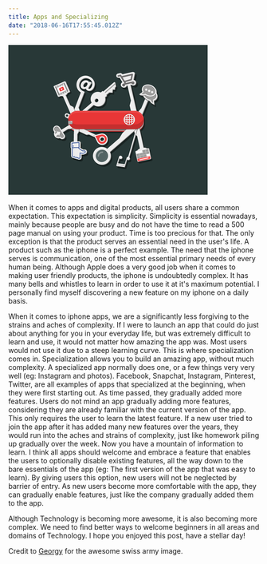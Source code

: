 ```yaml
---
title: Apps and Specializing
date: "2018-06-16T17:55:45.012Z"
---
```


![SwissArmyKnife](swiss-army-knife.png)

When it comes to apps and digital products, all users share a common expectation. This expectation is simplicity. Simplicity is essential nowadays, mainly because people are busy and do not have the time to read a 500 page manual on using your product. Time is too precious for that. The only exception is that the product serves an essential need in the user's life. A product such as the iphone is a perfect example. The need that the iphone serves is communication, one of the most essential primary needs of every human being. Although Apple does a very good job when it comes to making user friendly products, the iphone is undoubtedly complex. It has many bells and whistles to learn in order to use it at it's maximum potential. I personally find myself discovering a new feature on my iphone on a daily basis.

When it comes to iphone apps, we are a significantly less forgiving to the strains and aches of complexity. If I were to launch an app that could do just about anything for you in your everyday life, but was extremely  difficult to learn and use, it would not matter how amazing the app was. Most users would not use it due to a steep learning curve. This is where specialization comes in. Specialization allows you to build an amazing app, without much complexity. A specialized app normally does one, or a few things very very well (eg: Instagram and photos). Facebook, Snapchat, Instagram, Pinterest, Twitter, are all examples of apps that specialized at the beginning, when they were first starting out. As time passed, they gradually added more features. Users do not mind an app gradually adding more features, considering they are already familiar with the current version of the app. This only requires the user to learn the latest feature. If a new user tried to join the app after it has added many new features over the years, they would run into the aches and strains of complexity, just like homework piling up gradually over the week. Now you have a mountain of information to learn. I think all apps should welcome and embrace a feature that enables the users to optionally disable existing features, all the way down to the bare essentials of the app (eg: The first version of the app that was easy to learn). By giving users this option, new users will not be neglected by barrier of entry. As new users become more comfortable with the app, they can gradually enable features, just like the company gradually added them to the app.

Although Technology is becoming more awesome, it is also becoming more complex. We need to find better ways to welcome beginners in all areas and domains of Technology. I hope you enjoyed this post, have a stellar day!

Credit to [Georgy](https://dribbble.com/pashkovgs) for the awesome swiss army image.